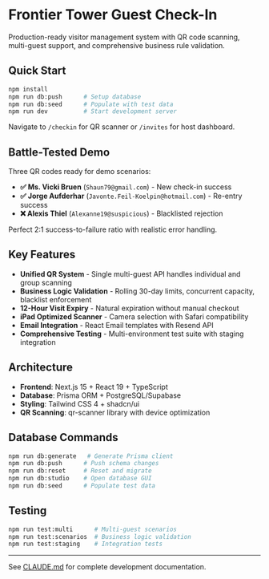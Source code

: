 # Frontier Tower Guest Check-In

Production-ready visitor management system with QR code scanning, multi-guest support, and comprehensive business rule validation.

## Quick Start

```bash
npm install
npm run db:push      # Setup database
npm run db:seed      # Populate with test data
npm run dev          # Start development server
```

Navigate to `/checkin` for QR scanner or `/invites` for host dashboard.

## Battle-Tested Demo

Three QR codes ready for demo scenarios:

- **✅ Ms. Vicki Bruen** (`Shaun79@gmail.com`) - New check-in success
- **✅ Jorge Aufderhar** (`Javonte.Feil-Koelpin@hotmail.com`) - Re-entry success  
- **❌ Alexis Thiel** (`Alexanne19@suspicious`) - Blacklisted rejection

Perfect 2:1 success-to-failure ratio with realistic error handling.

## Key Features

- **Unified QR System** - Single multi-guest API handles individual and group scanning
- **Business Logic Validation** - Rolling 30-day limits, concurrent capacity, blacklist enforcement
- **12-Hour Visit Expiry** - Natural expiration without manual checkout
- **iPad Optimized Scanner** - Camera selection with Safari compatibility
- **Email Integration** - React Email templates with Resend API
- **Comprehensive Testing** - Multi-environment test suite with staging integration

## Architecture

- **Frontend**: Next.js 15 + React 19 + TypeScript
- **Database**: Prisma ORM + PostgreSQL/Supabase  
- **Styling**: Tailwind CSS 4 + shadcn/ui
- **QR Scanning**: qr-scanner library with device optimization

## Database Commands

```bash
npm run db:generate   # Generate Prisma client
npm run db:push      # Push schema changes
npm run db:reset     # Reset and migrate
npm run db:studio    # Open database GUI
npm run db:seed      # Populate test data
```

## Testing

```bash
npm run test:multi      # Multi-guest scenarios
npm run test:scenarios  # Business logic validation
npm run test:staging    # Integration tests
```

---

See [CLAUDE.md](./CLAUDE.md) for complete development documentation.
